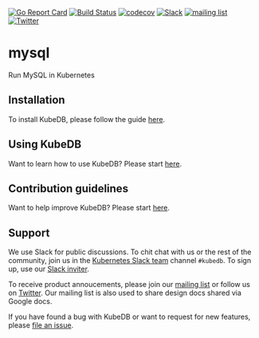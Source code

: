 [![Go Report Card](https://goreportcard.com/badge/github.com/kubedb/mariadb)](https://goreportcard.com/report/github.com/kubedb/mariadb)
[![Build Status](https://travis-ci.org/kubedb/mariadb.svg?branch=master)](https://travis-ci.org/kubedb/mariadb)
[![codecov](https://codecov.io/gh/kubedb/mariadb/branch/master/graph/badge.svg)](https://codecov.io/gh/kubedb/mariadb)
[![Slack](http://slack.kubernetes.io/badge.svg)](http://slack.kubernetes.io/#kubedb)
[![mailing list](https://img.shields.io/badge/mailing_list-join-blue.svg)](https://groups.google.com/forum/#!forum/kubedb)
[![Twitter](https://img.shields.io/twitter/follow/kubedb.svg?style=social&logo=twitter&label=Follow)](https://twitter.com/intent/follow?screen_name=kubedb)

# mysql
Run MySQL in Kubernetes

## Installation
To install KubeDB, please follow the guide [here](https://kubedb.com/docs/latest/setup/install/).

## Using KubeDB
Want to learn how to use KubeDB? Please start [here](https://kubedb.com/docs/latest/guides/).

## Contribution guidelines
Want to help improve KubeDB? Please start [here](https://kubedb.com/docs/latest/welcome/contributing/).

## Support
We use Slack for public discussions. To chit chat with us or the rest of the community, join us in the [Kubernetes Slack team](https://kubernetes.slack.com/messages/C8149MREV/) channel `#kubedb`. To sign up, use our [Slack inviter](http://slack.kubernetes.io/).

To receive product annoucements, please join our [mailing list](https://groups.google.com/forum/#!forum/kubedb) or follow us on [Twitter](https://twitter.com/KubeDB). Our mailing list is also used to share design docs shared via Google docs.

If you have found a bug with KubeDB or want to request for new features, please [file an issue](https://github.com/kubedb/project/issues/new).

